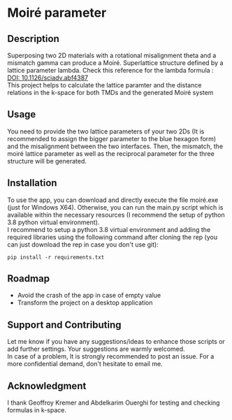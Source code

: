 # Moiré parameter


## Description
Superposing two 2D materials with a rotational misalignment theta and a mismatch gamma can produce a Moiré. Superlattice structure defined by a lattice parameter lambda. Check this reference for the lambda formula : <a href="https://www.science.org/doi/10.1126/sciadv.abf4387" target="_blank">DOI: 10.1126/sciadv.abf4387</a></li>
<br>
This project helps to calculate the lattice paramter and the distance relations in the k-space for both TMDs and the generated Moiré system

## Usage
You need to provide the two lattice parameters of your two 2Ds (It is recommended to assign the bigger parameter to the blue hexagon form) and the misalignment between the two interfaces. Then, the mismatch, the moiré lattice parameter as well as the reciprocal parameter for the three structure will be generated.


## Installation
To use the app, you can download and directly execute the file moiré.exe (just for Windows X64). Otherwise, you can run the main.py script which is available within the necessary resources (I recommend the setup of python 3.8 python virtual environment).
<br>
I recommend to setup a python 3.8 virtual environment and adding the required libraries using the following command after cloning the rep (you can just download the rep in case you don't use git):
```console
pip install -r requirements.txt
```

## Roadmap
 <ul>
  <li>Avoid the crash of the app in case of empty value</li>
  <li>Transform the project on a desktop application</li>
</ul> 

## Support and Contributing
Let me know if you have any suggestions/ideas to enhance those scripts or add further settings. Your suggestions are warmly welcomed.
<br>
In case of a problem, It is strongly recommended to post an issue. For a more confidential demand, don't hesitate to email me.

## Acknowledgment
I thank Geoffroy Kremer and Abdelkarim Ouerghi for testing and checking formulas in k-space.  












